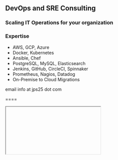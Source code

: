 ## DevOps and SRE Consulting
### Scaling IT Operations for your organization

### Expertise
* AWS, GCP, Azure
* Docker, Kubernetes
* Ansible, Chef
* PostgreSQL, MySQL, Elasticsearch
* Jenkins, GitHub, CircleCI, Spinnaker
* Prometheus, Nagios, Datadog
* On-Premise to Cloud Migrations

email info at jps25 dot com

====

<iframe>https://jps25.as.me/schedule.php</iframe>
